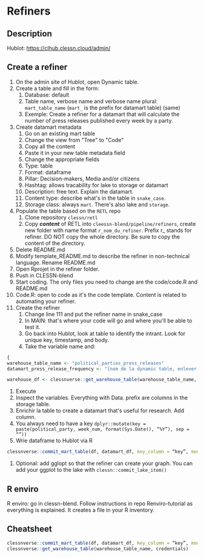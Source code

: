 # Refiners

## Description

Hublot: https://clhub.clessn.cloud/admin/

## Create a refiner

1. On the admin site of Hublot, open Dynamic table. 
2. Create a table and fill in the form:
    1. Database: default
    2. Table name, verbose name and verbose name plural: `mart_table_name` (`mart_` is the prefix for datamart table) (same)
    1. Exemple: Create a refiner for a datamart that will calculate the number of press releases published every week by a party.
4. Create datamart metadata
    1. Go on an existing mart table
    2. Change the view from "Tree" to "Code"
    3. Copy all the content
    4. Paste it in your new table metadata field
    5. Change the appropriate fields 
    1. Type: table
    2. Format: dataframe
    3. Pillar: Decision-makers, Media and/or citizens
    4. Hashtag: allows tracability for lake to storage or datamart
    5. Description: free text. Explain the datamart. 
    6. Content type: describe what's in the table in `snake_case`.
    7. Storage class: always `mart`. There's also lake and `storage`.
5. Populate the table based on the `RETL` repo
    1. Clone repository `clessn/retl`
    2. Copy ***content*** of RETL into `cleessn-blend/pipeline/refiners`, create new folder with name format `r_nom_du_refiner`. Prefix r_ stands for refiner.
          DO NOT copy the whole directory. Be sure to copy the content of the directory.
6. Delete README.md
7. Modify template_README.md to describe the refiner in non-technical language. Rename README.md
9. Open Rprojet in the refiner folder.
10. Push in CLESSN-blend
11. Start coding. The only files you need to change are the code/code.R and README.md  
12. Code.R: open to code as it's the code template. Content is related to automating your refiner.
13. Create the refiner
    1. Change line 111 and put the refiner name in snake_case 
    2. In MAIN: that's where your code will go and where you'll be able to test it.
    3. Go back into Hublot, look at table to identify the intrant. Look for unique key, timestamp, and body. 
    4. Take the variable name and:

```r
{
warehouse_table_name <- "political_parties_press_releases"
datamart_press_release_frequency <- "[nom de la dynamic table, enlever préfixe]"

warehouse_df <- clessnverse::get_warehouse_table(warehouse_table_name, credentials)
```

1. Execute
2. Inspect the variables. Everything with Data. prefix are columns in the storage table.
3. Enrichir la table to create a datamart that's useful for research. Add column.
4. You always need to have a key `dplyr::mutate(key = paste(political_party, week_num, format(Sys.Date(), “%Y”), sep = “”))`
5. Wrie dataframe to Hublot via R

```r
clessnverse::commit_mart_table(df, datamart_df, key_column = “key”, mode = “refresh”, credentials)}
```

1. Optional: add gglopt so that the refiner can create your graph. You can add your ggplot to the lake with `clessn::commit_lake_item()`

## R enviro

R enviro: go in clessn-blend. Follow instructions in repo Renviro-tutorial as everything is explained. It creates a file in your R inventory.

## Cheatsheet

```r
clessnverse::commit_mart_table(df, datamart_df, key_column = “key”, mode = “refresh”, credentials)
clessnverse::get_warehouse_table(warehouse_table_name, credentials)
```
